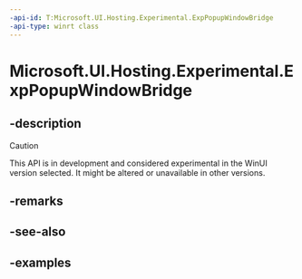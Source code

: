 ```yaml
---
-api-id: T:Microsoft.UI.Hosting.Experimental.ExpPopupWindowBridge
-api-type: winrt class
---
```


# Microsoft.UI.Hosting.Experimental.ExpPopupWindowBridge

<!--
public sealed class ExpPopupWindowBridge : Microsoft.UI.Hosting.Experimental.IExpContentBridge, System.IDisposable
-->

## -description

> [!CAUTION]
> This API is in development and considered experimental in the WinUI version selected. It might be altered or unavailable in other versions.

## -remarks

## -see-also

## -examples
